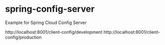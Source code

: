 # spring-config-server
Example for Spring Cloud Config Server

http://localhost:8001/client-config/development
http://localhost:8001/client-config/production
